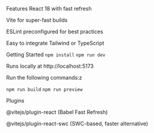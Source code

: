 

Features
React 18 with fast refresh

Vite for super-fast builds

ESLint preconfigured for best practices

Easy to integrate Tailwind or TypeScript

Getting Started
`npm install`
`npm run dev`


Runs locally at http://localhost:5173

Run the following commands:z

`npm run build`
`npm run preview`


Plugins

@vitejs/plugin-react (Babel Fast Refresh)

@vitejs/plugin-react-swc (SWC-based, faster alternative)

